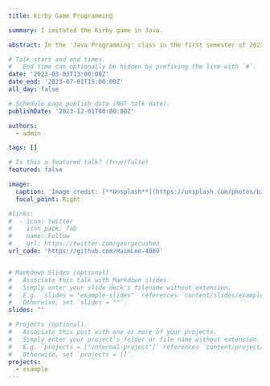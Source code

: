 ```yaml
---
title: kirby Game Programming

summary: I imitated the Kirby game in Java.

abstract: In the 'Java Programming' class in the first semester of 2023, we conducted a team project to create a program in Java. Our team decided to create a game that mimics the Kirby game in Java.

# Talk start and end times.
#   End time can optionally be hidden by prefixing the line with `#`.
date: '2023-03-03T13:00:00Z'
date_end: '2023-07-01T15:00:00Z'
all_day: false

# Schedule page publish date (NOT talk date).
publishDate: '2023-12-01T00:00:00Z'

authors:
  - admin

tags: []

# Is this a featured talk? (true/false)
featured: false

image:
  caption: 'Image credit: [**Unsplash**](https://unsplash.com/photos/bzdhc5b3Bxs)'
  focal_point: Right

#links:
#  - icon: twitter
#    icon_pack: fab
#    name: Follow
#    url: https://twitter.com/georgecushen
url_code: 'https://github.com/HaimLee-4869'


# Markdown Slides (optional).
#   Associate this talk with Markdown slides.
#   Simply enter your slide deck's filename without extension.
#   E.g. `slides = "example-slides"` references `content/slides/example-slides.md`.
#   Otherwise, set `slides = ""`.
slides: ""

# Projects (optional).
#   Associate this post with one or more of your projects.
#   Simply enter your project's folder or file name without extension.
#   E.g. `projects = ["internal-project"]` references `content/project/deep-learning/index.md`.
#   Otherwise, set `projects = []`.
projects:
  - example
---
```


